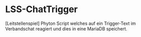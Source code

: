 # LSS-ChatTrigger
[Leitstellenspiel] Phyton Script welches auf ein Trigger-Text im Verbandschat reagiert und dies in eine MariaDB speichert.
